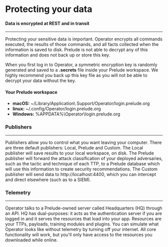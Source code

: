 # Protecting your data

#### Data is encrypted at REST and in transit

---

Protecting your sensitive data is important. Operator encrypts all commands executed, the results of
those commands, and all facts collected when the information is saved to disk. Prelude is not able
to decrypt any of this information and does not back up or store this key.

When you first log in to Operator, a symmetric encryption key is randomly generated and saved to a **.secrets**
file inside your Prelude workspace. We highly recommend you back up this key file as you will
not be able to decrypt your data without the key.

#### Your Prelude workspace

- **macOS:** ~/Library/Application\ Support/Operator/login.prelude.org
- **linux:** ~/.config/Operator/login.prelude.org
- **Windows:** %APPDATA%\Operator\login.prelude.org

### Publishers

---

Publishers allow you to control what you want leaving your computer. There are three default publishers:
Local, Prelude and Custom. The Local publisher will save results to your local workspace, on disk. 
The Prelude publisher will forward the attack classification of your deployed adversaries, 
such as the tactic and technique of each TTP, to a Prelude database which will use this information to create 
security recommendations. The Custom publisher will send data to http://localhost:4400, which you can intercept
and direct elsewhere (such as to a SIEM).

### Telemetry

---

Operator talks to a Prelude-owned server called Headquarters (HQ) through an API. HQ has dual-purposes: it 
acts as the authentication server if you are logged in and it serves the resources that load into your app. 
Resources are your TTPs, payloads, training modules and plugins. You can simulate what Operator looks like 
without telemetry by turning off your internet. All core functionality will work, 
but you'll only have access to the resources you downloaded while online.
